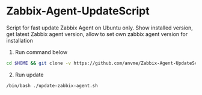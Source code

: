 # Zabbix-Agent-UpdateScript
Script for fast update Zabbix Agent on Ubuntu only.
Show installed version, get latest Zabbix agent version, allow to set own zabbix agent version for installation

 1. Run command below
```sh
cd $HOME && git clone -v https://github.com/anvme/Zabbix-Agent-UpdateScript.git zabbixagentupdater && cd ./zabbixagentupdater && chmod +x ./update-zabbix-agent.sh
```
 2. Run update
 ```sh
/bin/bash ./update-zabbix-agent.sh
```
